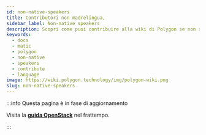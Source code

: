 ```yaml
---
id: non-native-speakers
title: Contributori non madrelingua,
sidebar_label: Non-native speakers
description: Scopri come puoi contribuire alla wiki di Polygon se non sei madrelingua.
keywords:
  - docs
  - matic
  - polygon
  - non-native
  - speakers
  - contribute
  - language
image: https://wiki.polygon.technology/img/polygon-wiki.png
slug: non-native-speakers
---
```


:::info Questa pagina è in fase di aggiornamento

Visita la **[guida OpenStack](https://docs.openstack.org/doc-contrib-guide/non-native-english-speakers.html)**
nel frattempo.

:::
